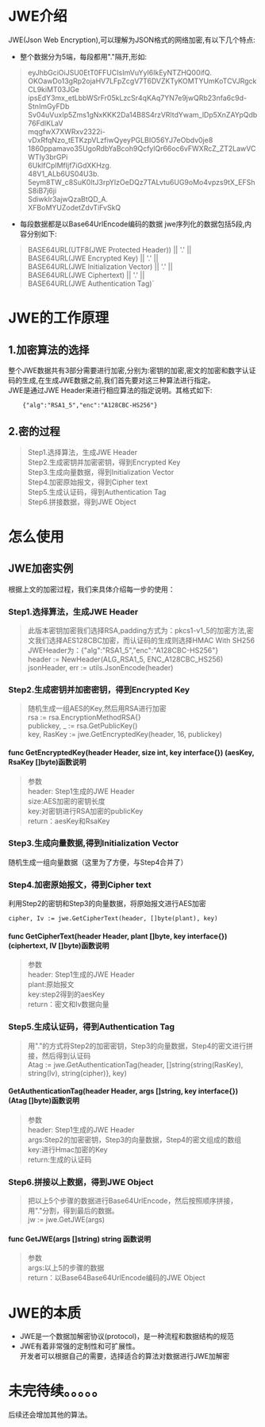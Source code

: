 # JWE介绍

JWE(Json Web Encryption),可以理解为JSON格式的网络加密,有以下几个特点:<br/>
* 整个数据分为5端，每段都用"."隔开,形如:<br/>
>   eyJhbGciOiJSU0EtT0FFUCIsImVuYyI6IkEyNTZHQ00ifQ.<br/>
    OKOawDo13gRp2ojaHV7LFpZcgV7T6DVZKTyKOMTYUmKoTCVJRgckCL9kiMT03JGe<br/>
    ipsEdY3mx_etLbbWSrFr05kLzcSr4qKAq7YN7e9jwQRb23nfa6c9d-StnImGyFDb<br/>
    Sv04uVuxIp5Zms1gNxKKK2Da14B8S4rzVRltdYwam_lDp5XnZAYpQdb76FdIKLaV<br/>
    mqgfwX7XWRxv2322i-vDxRfqNzo_tETKzpVLzfiwQyeyPGLBIO56YJ7eObdv0je8<br/>
    1860ppamavo35UgoRdbYaBcoh9QcfylQr66oc6vFWXRcZ_ZT2LawVCWTIy3brGPi<br/>
    6UklfCpIMfIjf7iGdXKHzg.<br/>
    48V1_ALb6US04U3b.<br/>
    5eym8TW_c8SuK0ltJ3rpYIzOeDQz7TALvtu6UG9oMo4vpzs9tX_EFShS8iB7j6ji<br/>
    SdiwkIr3ajwQzaBtQD_A.<br/>
	XFBoMYUZodetZdvTiFvSkQ<br/>
* 每段数据都是以Base64UrlEncode编码的数据
jwe序列化的数据包括5段,内容分别如下:
>   BASE64URL(UTF8(JWE Protected Header)) || '.' || <br/>
    BASE64URL(JWE Encrypted Key) || '.' || <br/>
    BASE64URL(JWE Initialization Vector) || '.' || <br/>
    BASE64URL(JWE Ciphertext) || '.' || <br/>
    BASE64URL(JWE Authentication Tag)` <br/>
# JWE的工作原理

## 1.加密算法的选择
整个JWE数据共有3部分需要进行加密,分别为:密钥的加密,密文的加密和数字认证码的生成,在生成JWE数据之前,我们首先要对这三种算法进行指定。<br />
JWE是通过JWE Header来进行相应算法的指定说明。其格式如下:
```
    {"alg":"RSA1_5","enc":"A128CBC-HS256"}
```
## 2.密的过程
>   Step1.选择算法，生成JWE Header<br/>
    Step2.生成密钥并加密密钥，得到Encrypted Key<br/>
    Step3.生成向量数据，得到Initialization Vector<br/>
    Step4.加密原始报文，得到Cipher text<br/>
    Step5.生成认证码，得到Authentication Tag<br/>
    Step6.拼接数据，得到JWE Object<br/>
# 怎么使用
## JWE加密实例
根据上文的加密过程，我们来具体介绍每一步的使用：
### Step1.选择算法，生成JWE Header<br/>
>   此版本密钥加密我们选择RSA,padding方式为：pkcs1-v1_5的加密方法,密文我们选择AES128CBC加密，而认证码的生成则选择HMAC With SH256<br/>
   JWEHeader为：{"alg":"RSA1_5","enc":"A128CBC-HS256"}<br/>
    header := NewHeader(ALG_RSA1_5, ENC_A128CBC_HS256)  <br/>
    jsonHeader, err := utils.JsonEncode(header)  <br/> 
### Step2.生成密钥并加密密钥，得到Encrypted Key
>   随机生成一组AES的Key,然后用RSA进行加密<br/>
    rsa := rsa.EncryptionMethodRSA{} <br/>
    publickey, _ := rsa.GetPublicKey() <br/>
    key, RasKey := jwe.GetEncryptedKey(header, 16, publickey) <br/>           
#### func GetEncryptedKey(header Header, size int, key interface{}) (aesKey, RsaKey []byte)函数说明
>   参数<br/>
    header: Step1生成的JWE Header<br/>
    size:AES加密的密钥长度<br/>
    key:对密钥进行RSA加密的publicKey<br/>
    return：aesKey和RsaKey
### Step3.生成向量数据,得到Initialization Vector
随机生成一组向量数据（这里为了方便，与Step4合并了）
### Step4.加密原始报文，得到Cipher text
利用Step2的密钥和Step3的向量数据，将原始报文进行AES加密
```
cipher, Iv := jwe.GetCipherText(header, []byte(plant), key)
```
#### func GetCipherText(header Header, plant []byte, key interface{}) (ciphertext, IV []byte)函数说明
>   参数<br/>
    header: Step1生成的JWE Header<br/>
    plant:原始报文<br/>
    key:step2得到的aesKey<br/>
    return：密文和Iv数据向量<br/>
### Step5.生成认证码，得到Authentication Tag
>   用"."的方式将Step2的加密密钥，Step3的向量数据，Step4的密文进行拼接，然后得到认证码<br/>
    Atag := jwe.GetAuthenticationTag(header, []string{string(RasKey), string(Iv), string(cipher)}, key)<br/>
#### GetAuthenticationTag(header Header, args []string, key interface{}) (Atag []byte)函数说明
>   参数<br/>
    header: Step1生成的JWE Header<br/>
    args:Step2的加密密钥，Step3的向量数据，Step4的密文组成的数组<br/>
    key:进行Hmac加密的Key<br/>
    return:生成的认证码<br/>
### Step6.拼接以上数据，得到JWE Object
>   把以上5个步骤的数据进行Base64UrlEncode，然后按照顺序拼接，用"."分割，得到最后的数据。<br/>
    jw := jwe.GetJWE(args)<br/>
#### func GetJWE(args []string) string 函数说明
>   参数<br/>
    args:以上5的步骤的数据<br/>
    return：以Base64Base64UrlEncode编码的JWE Object<br/>
 # JWE的本质
 * JWE是一个数据加解密协议(protocol)，是一种流程和数据结构的规范<br/>
 * JWE有着非常强的定制性和可扩展性。<br/>
 开发者可以根据自己的需要，选择适合的算法对数据进行JWE加解密
 # 未完待续。。。。。
 后续还会增加其他的算法。
